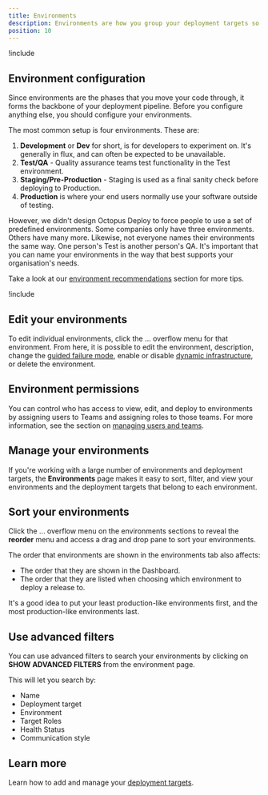 ```yaml
---
title: Environments
description: Environments are how you group your deployment targets so you can promote your software through different phases, for instance, into Development, then Test, and finally into Production.
position: 10
---
```


!include <environments>

## Environment configuration

Since environments are the phases that you move your code through, it forms the backbone of your deployment pipeline. Before you configure anything else, you should configure your environments.

The most common setup is four environments. These are:

1. **Development** or **Dev** for short, is for developers to experiment on. It's generally in flux, and can often be expected to be unavailable.
1. **Test/QA** - Quality assurance teams test functionality in the Test environment.
1. **Staging/Pre-Production** - Staging is used as a final sanity check before deploying to Production.
1. **Production** is where your end users normally use your software outside of testing.

However, we didn't design Octopus Deploy to force people to use a set of predefined environments. Some companies only have three environments. Others have many more. Likewise, not everyone names their environments the same way. One person's Test is another person's QA. It's important that you can name your environments in the way that best supports your organisation's needs.

Take a look at our [environment recommendations](/docs/infrastructure/environments/environment-recommendations.md) section for more tips.

!include <add-new-environments>

## Edit your environments

To edit individual environments, click the ... overflow menu for that environment. From here, it is possible to edit the environment, description, change the [guided failure mode](#guided-failure-mode), enable or disable [dynamic infrastructure](/docs/infrastructure/deployment-targets/dynamic-infrastructure/index.md), or delete the environment.

## Environment permissions

You can control who has access to view, edit, and deploy to environments by assigning users to Teams and assigning roles to those teams. For more information, see the section on [managing users and teams](/docs/security/users-and-teams/index.md).

## Manage your environments

If you're working with a large number of environments and deployment targets, the **Environments** page makes it easy to sort, filter, and view your environments and the deployment targets that belong to each environment.

## Sort your environments

Click the ... overflow menu on the environments sections to reveal the **reorder** menu and access a drag and drop pane to sort your environments.

The order that environments are shown in the environments tab also affects:

- The order that they are shown in the Dashboard.
- The order that they are listed when choosing which environment to deploy a release to.

It's a good idea to put your least production-like environments first, and the most production-like environments last.

## Use advanced filters

You can use advanced filters to search your environments by clicking on **SHOW ADVANCED FILTERS** from the environment page.

This will let you search by:

- Name
- Deployment target
- Environment
- Target Roles
- Health Status
- Communication style

## Learn more

Learn how to add and manage your [deployment targets](/docs/infrastructure/deployment-targets/index.md).
